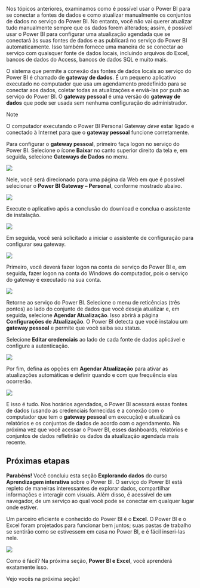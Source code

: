 Nos tópicos anteriores, examinamos como é possível usar o Power BI para se conectar a fontes de dados e como atualizar manualmente os conjuntos de dados no serviço do Power BI. No entanto, você não vai querer atualizar tudo manualmente sempre que os dados forem alterados; assim, é possível usar o Power BI para configurar uma atualização agendada que se conectará às suas fontes de dados e as publicará no serviço do Power BI automaticamente. Isso também fornece uma maneira de se conectar ao serviço com quaisquer fonte de dados locais, incluindo arquivos do Excel, bancos de dados do Access, bancos de dados SQL e muito mais.

O sistema que permite a conexão das fontes de dados locais ao serviço do Power BI é chamado de **gateway de dados**. É um pequeno aplicativo executado no computador que usa um agendamento predefinido para se conectar aos dados, coletar todas as atualizações e enviá-las por push ao serviço do Power BI. O **gateway pessoal** é uma versão do **gateway de dados** que pode ser usada sem nenhuma configuração do administrador.

>[!NOTE]
>O computador executando o Power BI Personal Gateway *deve* estar ligado e conectado à Internet para que o **gateway pessoal** funcione corretamente.
> 

Para configurar o **gateway pessoal**, primeiro faça logon no serviço do Power BI. Selecione o ícone **Baixar** no canto superior direito da tela e, em seguida, selecione **Gateways de Dados** no menu.

![](media/4-6-install-configure-personal-gateway/4-6_1b.png)

Nele, você será direcionado para uma página da Web em que é possível selecionar o **Power BI Gateway – Personal**, conforme mostrado abaixo.

![](media/4-6-install-configure-personal-gateway/4-6_2b.png)

Execute o aplicativo após a conclusão do download e conclua o assistente de instalação.

![](media/4-6-install-configure-personal-gateway/4-6_3a.png)

Em seguida, você será solicitado a iniciar o assistente de configuração para configurar seu gateway.

![](media/4-6-install-configure-personal-gateway/4-6_3b.png)

Primeiro, você deverá fazer logon na conta de serviço do Power BI e, em seguida, fazer logon na conta do Windows do computador, pois o serviço do gateway é executado na sua conta.

![](media/4-6-install-configure-personal-gateway/4-6_3c.png)

Retorne ao serviço do Power BI. Selecione o menu de reticências (três pontos) ao lado do conjunto de dados que você deseja atualizar e, em seguida, selecione **Agendar Atualização**. Isso abrirá a página **Configurações de Atualização**. O Power BI detecta que você instalou um **gateway pessoal** e permite que você saiba seu status.

Selecione **Editar credenciais** ao lado de cada fonte de dados aplicável e configure a autenticação.

![](media/4-6-install-configure-personal-gateway/4-6_6.png)

Por fim, defina as opções em **Agendar Atualização** para ativar as atualizações automáticas e definir quando e com que frequência elas ocorrerão.

![](media/4-6-install-configure-personal-gateway/4-6_7.png)

E isso é tudo. Nos horários agendados, o Power BI acessará essas fontes de dados (usando as credenciais fornecidas e a conexão com o computador que tem o **gateway pessoal** em execução) e atualizará os relatórios e os conjuntos de dados de acordo com o agendamento. Na próxima vez que você acessar o Power BI, esses dashboards, relatórios e conjuntos de dados refletirão os dados da atualização agendada mais recente.

## <a name="next-steps"></a>Próximas etapas
**Parabéns!** Você concluiu esta seção **Explorando dados** do curso **Aprendizagem interativa** sobre o Power BI. O serviço do Power BI está repleto de maneiras interessantes de explorar dados, compartilhar informações e interagir com visuais. Além disso, é acessível de um navegador, de um serviço ao qual você pode se conectar em qualquer lugar onde estiver.

Um parceiro eficiente e conhecido do Power BI é o **Excel**. O Power BI e o Excel foram projetados para funcionar bem juntos; suas pastas de trabalho se sentirão como se estivessem em casa no Power BI, e é fácil inseri-las nele.

![](media/4-6-install-configure-personal-gateway/5-1_1.png)

Como é fácil? Na próxima seção, **Power BI e Excel**, você aprenderá exatamente isso.

Vejo vocês na próxima seção!

